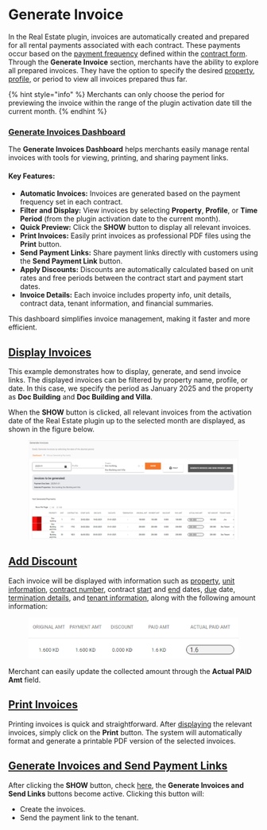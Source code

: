 # Generate Invoice

In the Real Estate plugin, invoices are automatically created and prepared for all rental payments associated with each contract. These payments occur based on the [payment frequency](broken-reference) defined within the [contract form](broken-reference). Through the **Generate Invoice** section, merchants have the ability to explore all prepared invoices. They have the option to specify the desired [property](broken-reference), [profile,](broken-reference) or period to view all invoices prepared thus far.

{% hint style="info" %}
&#x20;Merchants can only choose the period for previewing the invoice within the range of the plugin activation date till the current month.
{% endhint %}

### [Generate Invoices Dashboard](generate-invoice.md#generate-invoices-dashboard)

The **Generate Invoices Dashboard** helps merchants easily manage rental invoices with tools for viewing, printing, and sharing payment links.

#### **Key Features:**

* **Automatic Invoices:** Invoices are generated based on the payment frequency set in each contract.
* **Filter and Display:** View invoices by selecting **Property**, **Profile**, or **Time Period** (from the plugin activation date to the current month).
* **Quick Preview:** Click the **SHOW** button to display all relevant invoices.
* **Print Invoices:** Easily print invoices as professional PDF files using the **Print** button.
* **Send Payment Links:** Share payment links directly with customers using the **Send Payment Link** button.
* **Apply Discounts:** Discounts are automatically calculated based on unit rates and free periods between the contract start and payment start dates.
* **Invoice Details:** Each invoice includes property info, unit details, contract data, tenant information, and financial summaries.

This dashboard simplifies invoice management, making it faster and more efficient.

## [Display Invoices](generate-invoice.md#display-invoices)

This example demonstrates how to display, generate, and send invoice links. The displayed invoices can be filtered by property name, profile, or date. In this case, we specify the period as January 2025 and the property as **Doc Building** and **Doc Building and Villa**.

When the **SHOW** button is clicked, all relevant invoices from the activation date of the Real Estate plugin up to the selected month are displayed, as shown in the figure below.

<figure><img src="../../../.gitbook/assets/image (62).png" alt=""><figcaption></figcaption></figure>

## [Add Discount ](generate-invoice.md#add-discount)

Each invoice will be displayed with information such as [property](broken-reference), [unit information](broken-reference), [contract number](broken-reference), contract [start](broken-reference) and [end](broken-reference) dates, [due](broken-reference) date, [termination details](broken-reference), and [tenant information](broken-reference), along with the following amount information:

<figure><img src="../../../.gitbook/assets/image (63).png" alt=""><figcaption></figcaption></figure>

Merchant can easily update the collected amount through the **Actual PAID Amt** field.

## [Print Invoices](generate-invoice.md#print-invoices)

Printing invoices is quick and straightforward. After [displaying](generate-invoice.md#display-invoices) the relevant invoices, simply click on the **Print** button. The system will automatically format and generate a printable PDF version of the selected invoices.

## [Generate Invoices and Send Payment Links](generate-invoice.md#generate-invoices-and-send-payment-links)

After clicking the **SHOW** button, check [here](generate-invoice.md#display-invoices), the **Generate Invoices and Send Links** buttons become active. Clicking this button will:

* Create the invoices.
* Send the payment link to the tenant.
